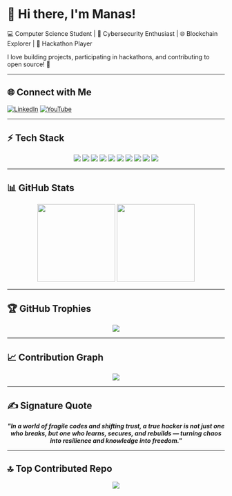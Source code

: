# 👋 Hi there, I'm Manas!  

💻 Computer Science Student | 🔐 Cybersecurity Enthusiast | 🌐 Blockchain Explorer | 🎯 Hackathon Player  

I love building projects, participating in hackathons, and contributing to open source! 🚀  

---

## 🌐 Connect with Me
[![LinkedIn](https://img.shields.io/badge/LinkedIn-0A66C2?logo=linkedin&logoColor=white&style=for-the-badge)](https://www.linkedin.com/in/manas-patekar-b586932b0/)
[![YouTube](https://img.shields.io/badge/YouTube-FF0000?logo=youtube&logoColor=white&style=for-the-badge)](https://www.youtube.com/channel/UCmXpWR4u32RZif49soiXdOQ)

---

## ⚡ Tech Stack
<p align="center">
  <img src="https://img.shields.io/badge/-C-A8B9CC?style=for-the-badge&logo=c&logoColor=white" />
  <img src="https://img.shields.io/badge/-C++-00599C?style=for-the-badge&logo=c%2B%2B&logoColor=white" />
  <img src="https://img.shields.io/badge/-Python-3776AB?style=for-the-badge&logo=python&logoColor=white" />
  <img src="https://img.shields.io/badge/-Java-007396?style=for-the-badge&logo=java&logoColor=white" />
  <img src="https://img.shields.io/badge/-Bash-4EAA25?style=for-the-badge&logo=gnu-bash&logoColor=white" />
  <img src="https://img.shields.io/badge/-HTML5-E34F26?style=for-the-badge&logo=html5&logoColor=white" />
  <img src="https://img.shields.io/badge/-Kali%20Linux-557C94?style=for-the-badge&logo=kalilinux&logoColor=white" />
  <img src="https://img.shields.io/badge/-TryHackMe-08852D?style=for-the-badge&logo=tryhackme&logoColor=white" />
  <img src="https://img.shields.io/badge/-PortSwigger-F05A28?style=for-the-badge&logo=portswigger&logoColor=white" />
  <img src="https://img.shields.io/badge/-PicoCTF-800080?style=for-the-badge&logo=ctftime&logoColor=white" />
</p>

---

## 📊 GitHub Stats
<p align="center">
  <img src="https://github-readme-stats.vercel.app/api?username=ManasPatekar&theme=tokyonight&show_icons=true" height="180" />
  <img src="https://streak-stats.demolab.com?user=ManasPatekar&theme=tokyonight&border_radius=5" height="180" />
</p>

---

## 🏆 GitHub Trophies
<p align="center">
  <img src="https://github-profile-trophy.vercel.app/?username=ManasPatekar&theme=tokyonight&no-frame=true&row=1&column=7" />
</p>

---

## 📈 Contribution Graph
<p align="center">
  <img src="https://github-readme-activity-graph.vercel.app/graph?username=ManasPatekar&theme=tokyo-night&hide_border=true" />
</p>

---

## ✍️ Signature Quote
<p align="center">
  <b><i>"In a world of fragile codes and shifting trust, a true hacker is not just one who breaks, but one who learns, secures, and rebuilds — turning chaos into resilience and knowledge into freedom."</i></b>
</p>

---

## 🔝 Top Contributed Repo
<p align="center">
  <img src="https://github-contributor-stats.vercel.app/api?username=ManasPatekar&limit=5&theme=tokyonight&combine_all_yearly_contributions=true" />
</p>
